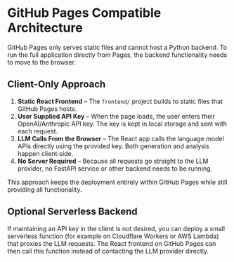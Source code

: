 # GitHub Pages Compatible Architecture

GitHub Pages only serves static files and cannot host a Python backend. To run the full application directly from Pages, the backend functionality needs to move to the browser.

## Client-Only Approach

1. **Static React Frontend** – The `frontend/` project builds to static files that GitHub Pages hosts.
2. **User Supplied API Key** – When the page loads, the user enters their OpenAI/Anthropic API key. The key is kept in local storage and sent with each request.
3. **LLM Calls From the Browser** – The React app calls the language model APIs directly using the provided key. Both generation and analysis happen client‑side.
4. **No Server Required** – Because all requests go straight to the LLM provider, no FastAPI service or other backend needs to be running.

This approach keeps the deployment entirely within GitHub Pages while still providing all functionality.

## Optional Serverless Backend

If maintaining an API key in the client is not desired, you can deploy a small serverless function (for example on Cloudflare Workers or AWS Lambda) that proxies the LLM requests. The React frontend on GitHub Pages can then call this function instead of contacting the LLM provider directly.

